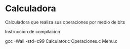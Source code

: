 # Calculadora
Calculadora que realiza sus operaciones por medio de bits

Instruccion de compilacion

gcc -Wall -std=c99 Calculator.c Operaciones.c Menu.c
